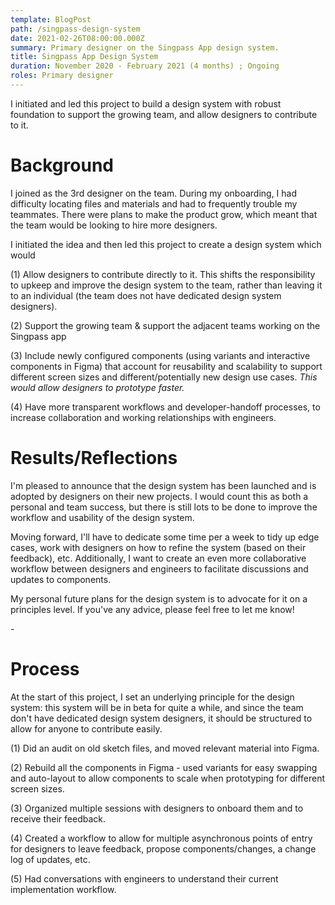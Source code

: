 ```yaml
---
template: BlogPost
path: /singpass-design-system
date: 2021-02-26T08:00:00.000Z
summary: Primary designer on the Singpass App design system.
title: Singpass App Design System
duration: November 2020 - February 2021 (4 months) ; Ongoing
roles: Primary designer
---
```

I initiated and led this project to build a design system with robust foundation to support the growing team, and allow designers to contribute to it.



# Background

I joined as the 3rd designer on the team. During my onboarding, I had difficulty locating files and materials and had to frequently trouble my teammates. There were plans to make the product grow, which meant that the team would be looking to hire more designers. 

I initiated the idea and then led this project to create a design system which would

(1) Allow designers to contribute directly to it. This shifts the responsibility to upkeep and improve the design system to the team, rather than leaving it to an individual (the team does not have dedicated design system designers).

(2) Support the growing team & support the adjacent teams working on the Singpass app

(3) Include newly configured components (using variants and interactive components in Figma) that account for reusability and scalability to support different screen sizes and different/potentially new design use cases. *This would allow designers to prototype faster.*

(4) Have more transparent workflows and developer-handoff processes, to increase collaboration and working relationships with engineers.



# Results/Reflections

I'm pleased to announce that the design system has been launched and is adopted by designers on their new projects. I would count this as both a personal and team success, but there is still lots to be done to improve the workflow and usability of the design system.

Moving forward, I'll have to dedicate some time per a week to tidy up edge cases, work with designers on how to refine the system (based on their feedback), etc. Additionally, I want to create an even more collaborative workflow between designers and engineers to facilitate discussions and updates to components.

My personal future plans for the design system is to advocate for it on a principles level. If you've any advice, please feel free to let me know!

\-



# Process

At the start of this project, I set an underlying principle for the design system: this system will be in beta for quite a while, and since the team don't have dedicated design system designers, it should be structured to allow for anyone to contribute easily.

(1) Did an audit on old sketch files, and moved relevant material into Figma.

(2) Rebuild all the components in Figma - used variants for easy swapping and auto-layout to allow components to scale when prototyping for different screen sizes.

(3) Organized multiple sessions with designers to onboard them and to receive their feedback.

(4) Created a workflow to allow for multiple asynchronous points of entry for designers to leave feedback, propose components/changes, a change log of updates, etc.

(5) Had conversations with engineers to understand their current implementation workflow.
